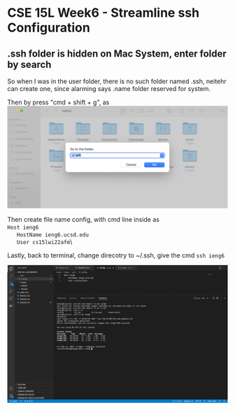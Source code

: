 # CSE 15L Week6 - Streamline ssh Configuration

## .ssh folder is hidden on Mac System, enter folder by search
So when I was in the user folder, there is no such folder named .ssh, neitehr can create one, since alarming says .name folder reserved for system.

Then by press "cmd + shift + g", as ![cmdShiftG](images/Week6/cmdShiftG.png)

Then create file name config, with cmd line inside as \
`Host ieng6`\
`   HostName ieng6.ucsd.edu`\
`   User cs15lwi22afm`\

Lastly, back to terminal, change direcotry to ~/.ssh, give the cmd `ssh ieng6`

![success](images/Week6/result.png)